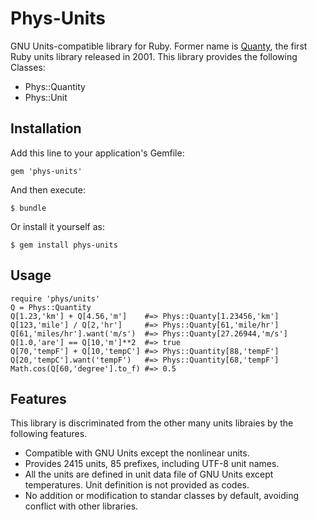 # Phys-Units

GNU Units-compatible library for Ruby. 
Former name is [Quanty](http://narray.rubyforge.org/quanty/quanty-en.html),
the first Ruby units library released in 2001.
This library provides the following Classes:

* Phys::Quantity
* Phys::Unit

## Installation

Add this line to your application's Gemfile:

    gem 'phys-units'

And then execute:

    $ bundle

Or install it yourself as:

    $ gem install phys-units

## Usage

    require 'phys/units'
    Q = Phys::Quantity
    Q[1.23,'km'] + Q[4.56,'m']    #=> Phys::Quanty[1.23456,'km']
    Q[123,'mile'] / Q[2,'hr']     #=> Phys::Quanty[61,'mile/hr']
    Q[61,'miles/hr'].want('m/s')  #=> Phys::Quanty[27.26944,'m/s']
    Q[1.0,'are'] == Q[10,'m']**2  #=> true
    Q[70,'tempF'] + Q[10,'tempC'] #=> Phys::Quantity[88,'tempF']
    Q[20,'tempC'].want('tempF')   #=> Phys::Quantity[68,'tempF']
    Math.cos(Q[60,'degree'].to_f) #=> 0.5

## Features

This library is discriminated from the other many units libraies
by the following features.
* Compatible with GNU Units except the nonlinear units.
* Provides 2415 units, 85 prefixes, including UTF-8 unit names.
* All the units are defined in unit data file of GNU Units except temperatures.
  Unit definition is not provided as codes.
* No addition or modification to standar classes by default,
  avoiding conflict with other libraries.
